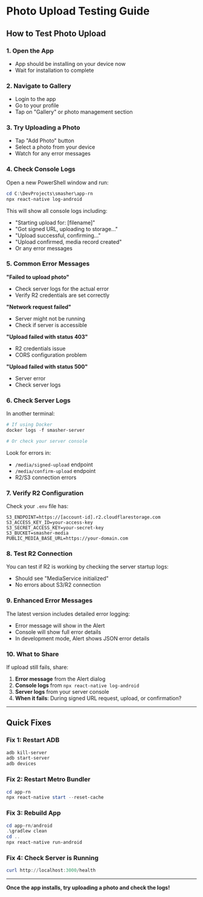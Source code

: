 # Photo Upload Testing Guide

## How to Test Photo Upload

### 1. Open the App
- App should be installing on your device now
- Wait for installation to complete

### 2. Navigate to Gallery
- Login to the app
- Go to your profile
- Tap on "Gallery" or photo management section

### 3. Try Uploading a Photo
- Tap "Add Photo" button
- Select a photo from your device
- Watch for any error messages

### 4. Check Console Logs

Open a new PowerShell window and run:
```powershell
cd C:\DevProjects\smasher\app-rn
npx react-native log-android
```

This will show all console logs including:
- "Starting upload for: [filename]"
- "Got signed URL, uploading to storage..."
- "Upload successful, confirming..."
- "Upload confirmed, media record created"
- Or any error messages

### 5. Common Error Messages

**"Failed to upload photo"**
- Check server logs for the actual error
- Verify R2 credentials are set correctly

**"Network request failed"**
- Server might not be running
- Check if server is accessible

**"Upload failed with status 403"**
- R2 credentials issue
- CORS configuration problem

**"Upload failed with status 500"**
- Server error
- Check server logs

### 6. Check Server Logs

In another terminal:
```powershell
# If using Docker
docker logs -f smasher-server

# Or check your server console
```

Look for errors in:
- `/media/signed-upload` endpoint
- `/media/confirm-upload` endpoint
- R2/S3 connection errors

### 7. Verify R2 Configuration

Check your `.env` file has:
```env
S3_ENDPOINT=https://[account-id].r2.cloudflarestorage.com
S3_ACCESS_KEY_ID=your-access-key
S3_SECRET_ACCESS_KEY=your-secret-key
S3_BUCKET=smasher-media
PUBLIC_MEDIA_BASE_URL=https://your-domain.com
```

### 8. Test R2 Connection

You can test if R2 is working by checking the server startup logs:
- Should see "MediaService initialized"
- No errors about S3/R2 connection

### 9. Enhanced Error Messages

The latest version includes detailed error logging:
- Error message will show in the Alert
- Console will show full error details
- In development mode, Alert shows JSON error details

### 10. What to Share

If upload still fails, share:
1. **Error message** from the Alert dialog
2. **Console logs** from `npx react-native log-android`
3. **Server logs** from your server console
4. **When it fails**: During signed URL request, upload, or confirmation?

---

## Quick Fixes

### Fix 1: Restart ADB
```powershell
adb kill-server
adb start-server
adb devices
```

### Fix 2: Restart Metro Bundler
```powershell
cd app-rn
npx react-native start --reset-cache
```

### Fix 3: Rebuild App
```powershell
cd app-rn/android
.\gradlew clean
cd ..
npx react-native run-android
```

### Fix 4: Check Server is Running
```powershell
curl http://localhost:3000/health
```

---

**Once the app installs, try uploading a photo and check the logs!**
